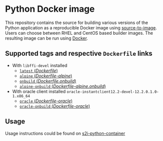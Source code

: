 Python Docker image
===================

This repository contains the source for building various versions of
the Python application as a reproducible Docker image using
[source-to-image](https://github.com/openshift/source-to-image).
Users can choose between RHEL and CentOS based builder images.
The resulting image can be run using [Docker](http://docker.io).


Supported tags and respective `Dockerfile` links
--------------------------------------------------

- With `libffi-devel` installed
  -   [`latest` (*Dockerfile*)](http://github.com/luiscoms/s2i-python-35/blob/master/Dockerfile)
  -   [`alpine` (*Dockerfile-alpine*)](http://github.com/luiscoms/s2i-python-35/blob/master/Dockerfile-alpine)
  -   [`onbuild` (*Dockerfile.onbuild*)](http://github.com/luiscoms/s2i-python-35/blob/master/Dockerfile.onbuild)
  -   [`alpine-onbuild` (*Dockerfile-alpine.onbuild*)](http://github.com/luiscoms/s2i-python-35/blob/master/Dockerfilealpine-alpine.onbuild)
- With oracle client installed `oracle-instantclient12.2-devel-12.2.0.1.0-1.x86_64`
  -   [`oracle` (*Dockerfile-oracle*)](http://github.com/luiscoms/s2i-python-35/blob/master/Dockerfile-oracle)
  -   [`oracle-onbuild` (*Dockerfile-oracle*)](http://github.com/luiscoms/s2i-python-35/blob/master/Dockerfile-oracle.onbuild)

Usage
-----

Usage instructions could be found on [s2i-python-container](https://github.com/sclorg/s2i-python-container/tree/master/3.5)
